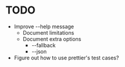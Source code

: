 # TODO

* Improve --help message
  * Document limitations
  * Document extra options
    * --fallback
    * --json
* Figure out how to use prettier's test cases?
